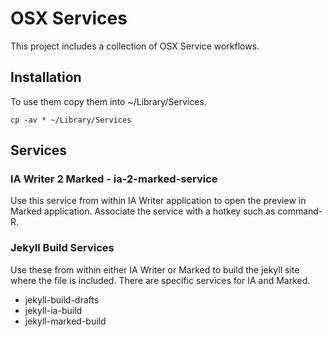 
# OSX Services

This project includes a collection of OSX Service workflows.  

## Installation

To use them copy them into ~/Library/Services.

~~~
cp -av * ~/Library/Services
~~~

## Services

### IA Writer 2 Marked - ia-2-marked-service

Use this service from within IA Writer application to open the preview in Marked application.  Associate the service with a hotkey such as command-R.

### Jekyll Build Services

Use these from within either IA Writer or Marked to build the jekyll site where the file is included.  There are specific services for IA and Marked.

* jekyll-build-drafts
* jekyll-ia-build
* jekyll-marked-build